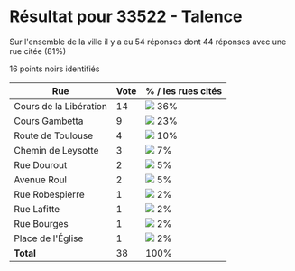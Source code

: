 # Résultat pour 33522 - Talence

Sur l'ensemble de la ville il y a eu 54 réponses dont 44 réponses avec une rue citée (81%)

16 points noirs identifiés

| Rue | Vote | % / les rues cités|
|-----|------|-------------------|
| Cours de la Libération | 14 | <img src="../../img/bar_36.gif" />&nbsp;36%|
| Cours Gambetta | 9 | <img src="../../img/bar_23.gif" />&nbsp;23%|
| Route de Toulouse | 4 | <img src="../../img/bar_10.gif" />&nbsp;10%|
| Chemin de Leysotte | 3 | <img src="../../img/bar_7.gif" />&nbsp;7%|
| Rue Dourout | 2 | <img src="../../img/bar_5.gif" />&nbsp;5%|
| Avenue Roul | 2 | <img src="../../img/bar_5.gif" />&nbsp;5%|
| Rue Robespierre | 1 | <img src="../../img/bar_2.gif" />&nbsp;2%|
| Rue Lafitte | 1 | <img src="../../img/bar_2.gif" />&nbsp;2%|
| Rue Bourges | 1 | <img src="../../img/bar_2.gif" />&nbsp;2%|
| Place de l'Église | 1 | <img src="../../img/bar_2.gif" />&nbsp;2%|
| **Total** | 38 | 100%|
